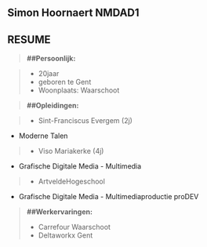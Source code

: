 Simon Hoornaert NMDAD1
----------------------

## RESUME ##

> **##Persoonlijk:**

>- 20jaar
>- geboren te Gent
>- Woonplaats: Waarschoot

> **##Opleidingen:**

>- Sint-Franciscus Evergem (2j)
* Moderne Talen   
>- Viso Mariakerke (4j)
* Grafische Digitale Media - Multimedia
>- ArtveldeHogeschool
* Grafische Digitale Media - Multimediaproductie proDEV

> **##Werkervaringen:**
>- Carrefour Waarschoot
>- Deltaworkx Gent
